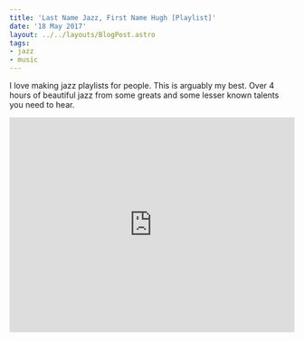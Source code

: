 ```yaml
---
title: 'Last Name Jazz, First Name Hugh [Playlist]'
date: '18 May 2017'
layout: ../../layouts/BlogPost.astro
tags:
- jazz
- music
---
```


I love making jazz playlists for people. This is arguably my best. Over 4 hours of beautiful jazz from some greats and some lesser known talents you need to hear.

<iframe src="https://open.spotify.com/embed/playlist/0UsUxzlWnhtCLQUYp808PF" width="100%" height="380" frameborder="0" allowtransparency="true"></iframe>